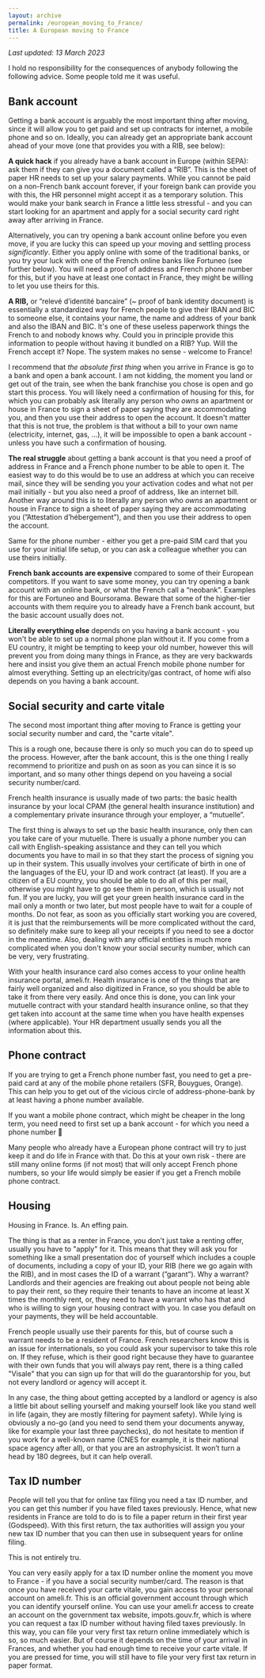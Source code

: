 ```yaml
---
layout: archive
permalink: /european_moving_to_France/
title: A European moving to France
---
```

*Last updated: 13 March 2023*

I hold no responsibility for the consequences of anybody following the following advice. Some people told me it was useful.

## Bank account

Getting a bank account is arguably the most important thing after moving, since it will allow you to get paid and set
up contracts for internet, a mobile phone and so on. Ideally, you can already get an appropriate bank account ahead of
your move (one that provides you with a RIB, see below):

**A quick hack** if you already have a bank account in Europe (within SEPA): ask them if they can give you a document
called a “RIB”. This is the sheet of paper HR needs to set up your salary payments. While you cannot be paid on a
non-French bank account forever, if your foreign bank can provide you with this, the HR personnel might accept it as
a temporary solution. This would make your bank search in France a little less stressful - and you can start
looking for an apartment and apply for a social security card right away after arriving in France.

Alternatively, you can try opening a bank account online before you even move, if you are lucky this can speed up your
moving and settling process *significantly*. Either you apply online with some of the traditional banks, or you try
your luck with one of the French online banks like Fortuneo (see further below). You will need a proof of address and
French phone number for this, but if you have at least one contact in France, they might be willing to let you use
theirs for this.

**A RIB,** or ”relevé d’identité bancaire” (~ proof of bank identity document) is essentially a standardized way for
French people to give their IBAN and BIC to someone else, it contains your name, the name and address of your bank and
also the IBAN and BIC. It's one of these useless paperwork things the French to and nobody knows why. Could you in
principle provide this information to people without having it bundled on a RIB? Yup. Will the French accept it? Nope.
The system makes no sense - welcome to France!

I recommend that *the absolute first thing* when you arrive in France is go to a bank and open a bank account. I am not
kidding, the moment you land or get out of the train, see when the bank franchise you chose is open and go start this
process. You will likely need a confirmation of housing for this, for which you can probably ask literally any person
who *owns* an apartment or house in France to sign a sheet of paper saying they are accommodating you, and then you use
their address to open the account. It doesn't matter that this is not true, the problem is that without a bill to your
own name (electricity, internet, gas, ...), it will be impossible to open a bank account - unless you have such a
confirmation of housing.

**The real struggle** about getting a bank account is that you need a proof of address in France and a French phone
number to be able to open it. The easiest way to do this would be to use an address at which you can receive mail,
since they will be sending you your activation codes and what not per mail initially - but you also need a proof of
address, like an internet bill. Another way around this is to literally any person who *owns* an apartment or house in
France to sign a sheet of paper saying they are accommodating you (”Attestation d’hébergement”), and then you use their
address to open the account.

Same for the phone number - either you get a pre-paid SIM card that you use for your initial life setup, or you can ask
a colleague whether you can use theirs initially.

**French bank accounts are expensive** compared to some of their European competitors. If you want to  save some money,
you can try opening a bank account with an online bank, or what the French call a “neobank”. Examples for this are
Fortuneo and Boursorama. Beware that some of the higher-tier accounts with them require you to already have a French
bank account, but the basic account usually does not.

**Literally everything else** depends on you having a bank account - you won't be able to set up a normal phone plan
without it. If you come from a EU country, it might be tempting to keep your old number, however this will prevent you
from doing many things in France, as they are very backwards here and insist you give them an actual French mobile
phone number for almost everything. Setting up an electricity/gas contract, of home wifi also depends on you having a
bank account.

## Social security and carte vitale

The second most important thing after moving to France is getting your social security number and card, the "carte vitale".

This is a rough one, because there is only so much you can do to speed up the process. However, after the bank account,
this is the one thing I really recommend to prioritize and push on as soon as you can since it is so important, and so
many other things depend on you haveing a social security number/card.

French health insurance is usually made of two parts: the basic health insurance by your local CPAM (the general health
insurance institution) and a complementary private insurance through your employer, a “mutuelle”.

The first thing is always to set up the basic health insurance, only then can you take care of your mutuelle.
There is usually a phone number you can call with English-speaking assistance and they can tell you which documents
you have to mail in so that they start the process of signing you up in their system. This usually involves your
certificate of birth in one of the languages of the EU, your ID and work contract (at least). If you are a citizen of a EU
country, you should be able to do all of this per mail, otherwise you might have to go see them in person, which is
usually not fun. If you are lucky, you will get your green health insurance card in the mail only a month or two later,
but most people have to wait for a couple of months. Do not fear, as soon as you officially start working you are
covered, it is just that the reimbursements will be more complicated without the card, so definitely make sure to keep
all your receipts if you need to see a doctor in the meantime. Also, dealing with any official entities is much more
complicated when you don't know your social security number, which can be very, very frustrating.

With your health insurance card also comes access to your online health insurance portal, ameli.fr. Health insurance
is one of the things that are fairly well organized and also digitized in France, so you should be able to take it
from there very easily. And once this is done, you can link your mutuelle contract with your standard health insurance
online, so that they get taken into account at the same time when you have health expenses (where applicable). Your HR
department usually sends you all the information about this.

## Phone contract

If you are trying to get a French phone number fast, you need to get a pre-paid card at any of the mobile phone
retailers (SFR, Bouygues, Orange). This can help you to get out of the vicious circle of address-phone-bank by at
least having a phone number available.

If you want a mobile phone contract, which might be cheaper in the long term, you need need to first set up a bank
account - for which you need a phone number 😬

Many people who already have a European phone contract will try to just keep it and do life in France with that. Do
this at your own risk - there are still many online forms (if not most) that will only accept French phone numbers, so
your life would simply be easier if you get a French mobile phone contract.

## Housing

Housing in France. Is. An effing pain.

The thing is that as a renter in France, you don't just take a renting offer, usually you have to "apply" for it. This
means that they will ask you for something like a small presentation doc of yourself which includes a couple of
documents, including a copy of your ID, your RIB (here we go again with the RIB), and in most cases the ID of a warrant
(”garant”). Why a warrant? Landlords and their agencies are freaking out about people not being able to pay their rent,
so they require their tenants to have an income at least X times the monthly rent, or, they need to have a warrant who
has that and who is willing to sign your housing contract with you. In case you default on your payments, they will be
held accountable.

French people usually use their parents for this, but of course such a warrant needs to be a resident of France. French
researchers know this is an issue for internationals, so you could ask your supervisor to take this role on. If they
refuse, which is their good right because they have to guarantee with their own funds that you will always pay rent,
there is a thing called "Visale" that you can sign up for that will do the guarantorship for you, but not every
landlord or agency will accept it.

In any case, the thing about getting accepted by a landlord or agency is also a little bit about selling yourself and
making yourself look like you stand well in life (again, they are mostly filtering for payment safety). While lying is
obviously a no-go (and you need to send them your documents anyway, like for example your last three paychecks), do
not hesitate to mention if you work for a well-known name (CNES for example, it is their national space agency after
all), or that you are an astrophysicist. It won’t turn a head by 180 degrees, but it can help overall.

## Tax ID number

People will tell you that for online tax filing you need a tax ID number, and you can get this number if you have
filed taxes previously. Hence, what new residents in France are told to do is to file a paper return in their first
year (Godspeed). With this first return, the tax authorities will assign you your new tax ID number that you can then
use in subsequent years for online filing.

This is not entirely tru.

You can very easily apply for a tax ID number online the moment you move to France - if you have a social security
number/card. The reason is that once you have received your carte vitale, you gain access to your personal account on
ameli.fr. This is an official government account through which you can identify yourself online. You can use your
ameli.fr access to create an account on the government tax website, impots.gouv.fr, which is where you can request a
tax ID number without having filed taxes previously. In this way, you can file your very first tax return online
immediately which is so, so much easier. But of course it depends on the time of your arrival in Frances, and whether
you had enough time to receive your carte vitale. If you are pressed for time, you will still have to file your very
first tax return in paper format.
